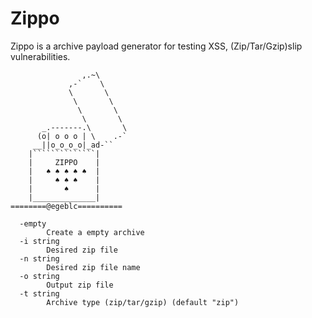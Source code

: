 # Zippo
Zippo is a archive payload generator for testing XSS, (Zip/Tar/Gzip)slip vulnerabilities.

```
                ,.~\
             ,-`    \
             \       \
              \       \
               \       \
                \       \
       _.-------.\       \
      (o| o o o | \    .-`
     __||o_o_o_o|_ad-``
    |``````````````|
    |     ZIPPO    |
    |   ♠ ♠ ♠ ♠ ♠  |
    |     ♠ ♠ ♠    |
    |       ♠      |
    |______________|
========@egeblc==========

  -empty
        Create a empty archive
  -i string
        Desired zip file
  -n string
        Desired zip file name
  -o string
        Output zip file
  -t string
        Archive type (zip/tar/gzip) (default "zip")

```